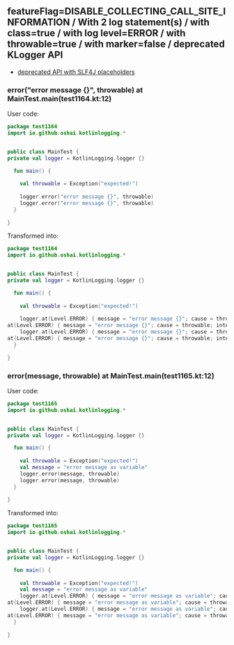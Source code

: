 ## featureFlag=DISABLE_COLLECTING_CALL_SITE_INFORMATION / With 2 log statement(s) / with class=true / with log level=ERROR / with throwable=true / with marker=false / deprecated KLogger API

* [deprecated API with SLF4J placeholders](deprecated-slf4j-placeholders.md)

###  error("error message {}", throwable) at MainTest.main(test1164.kt:12)

User code:
```kotlin
package test1164
import io.github.oshai.kotlinlogging.*


public class MainTest {
private val logger = KotlinLogging.logger {}

  fun main() {
    
    val throwable = Exception("expected!")
    
    logger.error("error message {}", throwable)
    logger.error("error message {}", throwable)
  }
  
}


```
  
Transformed into:
```kotlin
package test1164
import io.github.oshai.kotlinlogging.*


public class MainTest {
private val logger = KotlinLogging.logger {}

  fun main() {
    
    val throwable = Exception("expected!")
    
    logger.at(Level.ERROR) { message = "error message {}"; cause = throwable; internalCompilerData = KLoggingEventBuilder.InternalCompilerData(messageTemplate = "\"error message {}\"")
at(Level.ERROR) { message = "error message {}"; cause = throwable; internalCompilerData = KLoggingEventBuilder.InternalCompilerData(messageTemplate = "\"error message {}\"")
    logger.at(Level.ERROR) { message = "error message {}"; cause = throwable; internalCompilerData = KLoggingEventBuilder.InternalCompilerData(messageTemplate = "\"error message {}\"")
at(Level.ERROR) { message = "error message {}"; cause = throwable; internalCompilerData = KLoggingEventBuilder.InternalCompilerData(messageTemplate = "\"error message {}\"")
  }
  
}


```

###  error(message, throwable) at MainTest.main(test1165.kt:12)

User code:
```kotlin
package test1165
import io.github.oshai.kotlinlogging.*


public class MainTest {
private val logger = KotlinLogging.logger {}

  fun main() {
    
    val throwable = Exception("expected!")
    val message = "error message as variable"
    logger.error(message, throwable)
    logger.error(message, throwable)
  }
  
}


```
  
Transformed into:
```kotlin
package test1165
import io.github.oshai.kotlinlogging.*


public class MainTest {
private val logger = KotlinLogging.logger {}

  fun main() {
    
    val throwable = Exception("expected!")
    val message = "error message as variable"
    logger.at(Level.ERROR) { message = "error message as variable"; cause = throwable; internalCompilerData = KLoggingEventBuilder.InternalCompilerData(messageTemplate = "message")
at(Level.ERROR) { message = "error message as variable"; cause = throwable; internalCompilerData = KLoggingEventBuilder.InternalCompilerData(messageTemplate = "message")
    logger.at(Level.ERROR) { message = "error message as variable"; cause = throwable; internalCompilerData = KLoggingEventBuilder.InternalCompilerData(messageTemplate = "message")
at(Level.ERROR) { message = "error message as variable"; cause = throwable; internalCompilerData = KLoggingEventBuilder.InternalCompilerData(messageTemplate = "message")
  }
  
}


```
